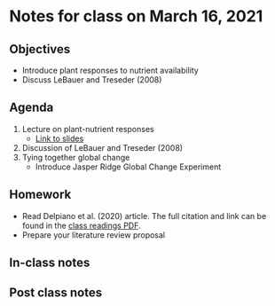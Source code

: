 # Notes for class on March 16, 2021

## Objectives
- Introduce plant responses to nutrient availability
- Discuss LeBauer and Treseder (2008)

## Agenda
1. Lecture on plant-nutrient responses
	 - [Link to slides](../Lecture_slides/slides_03.16.2021.pdf)
3. Discussion of LeBauer and Treseder (2008)
4. Tying together global change
	- Introduce Jasper Ridge Global Change Experiment

## Homework
- Read Delpiano et al. (2020) article. The full citation and link can be found in the 
[class readings PDF](../Readings/readings_ecophys_sp2021.pdf).
- Prepare your literature review proposal

## In-class notes

## Post class notes